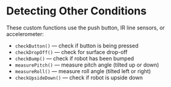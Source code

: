# Detecting Other Conditions

These custom functions use the push button, IR line sensors, or accelerometer:

* `checkButton()` — check if button is being pressed
* `checkDropOff()` — check for surface drop-off
* `checkBump()` — check if robot has been bumped
* `measurePitch()` — measure pitch angle \(tilted up or down\)
* `measureRoll()` — measure roll angle \(tilted left or right\)
* `checkUpsideDown()` — check if robot is upside down



